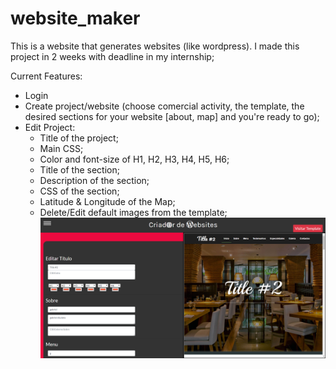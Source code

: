 # website_maker
This is a website that generates websites (like wordpress). I made this project in 2 weeks with deadline in my internship;

Current Features:
  - Login
  - Create project/website (choose comercial activity, the template, the desired sections for your website [about, map] and you're ready     to go);
  - Edit Project:
    - Title of the project;
    - Main CSS;
    - Color and font-size of H1, H2, H3, H4, H5, H6;
    - Title of the section;
    - Description of the section;
    - CSS of the section;
    - Latitude & Longitude of the Map;
    - Delete/Edit default images from the template;
    ![alt text](https://github.com/bakill3/website_maker/blob/master/edit.png)

